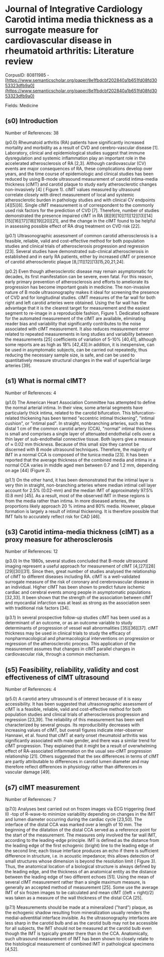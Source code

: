 # Journal of Integrative Cardiology Carotid intima media thickness as a surrogate measure for cardiovascular disease in rheumatoid arthritis: Literature review

CorpusID: 80811985 - [https://www.semanticscholar.org/paper/8e1fbdcbf202840a1b651fd08fd3053323dfb9a0](https://www.semanticscholar.org/paper/8e1fbdcbf202840a1b651fd08fd3053323dfb9a0)

Fields: Medicine

## (s0) Introduction
Number of References: 38

(p0.0) Rheumatoid arthritis (RA) patients have significantly increased mortality and morbidity as a result of CVD and cerebro-vascular disease [1]. Laboratory, clinical and epidemiological studies suggest that immune dysregulation and systemic inflammation play an important role in the accelerated atherosclerosis of RA [2,3]. Although cardiovascular (CV) events are major consequences of RA, these complications develop over years, and the time course of epidemiologic and clinical studies has been reduced by using B-mode ultrasound measurement of carotid intima-media thickness (cIMT) and carotid plaque to study early atherosclerotic changes non-invasively [4] ( Figure 1). cIMT values measured by ultrasound correlate closely with direct measurement of local and systemic atherosclerotic burden in pathology studies and with clinical CV endpoints [4][5][6]. Single cIMT measurement is of correspondent to the commonly used risk factors for the prediction of CVD [7]. Therefore, number of studies demonstrated the presence impaired cIMT in RA [8][9][10][11][12][13][14][15][16][17][18][19][20][21], and the change in the cIMT found to be helpful in assessing possible effect of RA drug treatment on CVD risk [22].

(p0.1) Ultrasonographic assessment of common carotid atherosclerosis is a feasible, reliable, valid and cost-effective method for both population studies and clinical trials of atherosclerosis progression and regression [23]. Several studies have demonstrated sub-clinical atherosclerosis in established and in early RA patients, either by increased cIMT or presence of carotid atherosclerotic plaque [8,[11][12][13]15,20,21,24].

(p0.2) Even though atherosclerotic disease may remain asymptomatic for decades, its first manifestation can be severe, even fatal. For this reason, early primary prevention of atherosclerosis and efforts to ameliorate its progression has become important goals in medicine. The non-invasive nature of B mode ultrasonography makes it ideal for screening the presence of CVD and for longitudinal studies. cIMT measures of the far wall for both right and left carotid arteries were obtained. Using the far wall has the advantage that it is the clearest target for measurement and the easiest segment to re-image in a reproducible fashion, Figure  1. Dedicated software for the automated measurement of the cIMT are available, eliminating reader bias and variability that significantly contributes to the noise associated with cIMT measurement. It also reduces measurement error related to repeated measurements in long studies and variability between the measurements [25] coefficients of variation of 5-10% [40,41], although some reports are as high as 18% [42,43].In addition, it is inexpensive, can be used in asymptomatic subjects, can be carried out repeatedly, thus reducing the necessary sample size, is safe, and can be used to quantitatively measure structural changes in the wall of superficial large arteries [39].
## (s1) What is normal cIMT?
Number of References: 4

(p1.0) The American Heart Association Committee has attempted to define the normal arterial intima. In their view, some arterial segments have particularly thick intima, related to the carotid bifurcation. This bifurcation-related thickening has been termed "eccentric intimal thickening", "intimal cushion", or "intimal pad". In straight, nonbranching arteries, such as the distal 1 cm of the common carotid artery (CCA), "normal" intimal thickness is small and comprises a single layer of attenuated endothelial cells over a thin layer of sub-endothelial connective tissue. Both layers give a measure of ≈ 0.02 mm thickness. Because of this small size they cannot be discerned with B mode ultrasound techniques. Therefore, the majority of IMT in a normal CCA is composed of the tunica media [23]. It has been reported that the average thickness of the combined media and intima in a normal CCA varies in middle aged men between 0.7 and 1.2 mm, depending on age [44] (Figure 2).

(p1.1) On the other hand, it has been demonstrated that the intimal layer is very thin in straight, non-branching arteries where median intimal cell layer account for 2.5% (0.02-mm) and the median IMT of approximately 97.5% (0.8 mm) [45]. As a result, most of the observed IMT in these regions is from the media rather than intima. In more diseased arteries, the proportions likely approach 20 % intima and 80% media. However, plaque formation is largely a result of intimal thickening. It is therefore possible that IMT fails to accurately reflect risk for CAD [46].
## (s3) Carotid intima-media thickness (cIMT) as a proxy measure for atherosclerosis
Number of References: 12

(p3.0) In the 1980s, several studies concluded that B-mode ultrasound imaging represent a useful approach for measurement of cIMT [4,[27][28][29][30][31]. Since then, great number of studies analysed the relationship of cIMT to different diseases including RA. cIMT is a well-validated surrogate measure of the risk of coronary and cerebrovascular disease in an individual. Higher cIMT has been shown to predict future ischemic cardiac and cerebral events among people in asymptomatic populations [32,33]. It been shown that the strength of the association between cIMT and myocardial infarction was at least as strong as the association seen with traditional risk factors [34].

(p3.1) In several prospective follow-up studies cIMT has been used as a determinant of an outcome, or as an outcome variable to study determinants of progression of vessel wall abnormalities [35][36][37]. cIMT thickness may be used in clinical trials to study the efficacy of nonpharmacological and pharmacological interventions on progression or regression of the atherosclerotic process. This application of the measurement assumes that changes in cIMT parallel changes in cardiovascular risk, through a common mechanism.
## (s5) Feasibility, reliability, validity and cost effectiveness of cIMT ultrasound
Number of References: 4

(p5.0) A carotid artery ultrasound is of interest because of it is easy accessibility. It has been suggested that ultrasonographic assessment of cIMT is a feasible, reliable, valid and cost-effective method for both population studies and clinical trials of atherosclerosis progression and regression [23,39]. The reliability of this measurement has been well characterized by several groups. Its reproducibility decreases with increasing values of cIMT, but overall figures indicate inter-observer Hannawi, et al. found that cIMT at early onset rheumatoid arthritis was significantly associated with male gender, and there was a similar trend for cIMT progression. They explained that it might be a result of overwhelming effect of RA-associated inflammation on the usual sex-cIMT progression relationship [21]. Others suggested that the sex differences in terms of cIMT are partly attributable to differences in carotid lumen diameter and may therefore reflect differences in physiology rather than differences in vascular damage [49].
## (s7) cIMT measurement
Number of References: 7

(p7.0) Analyses best carried out on frozen images via ECG triggering (lead II) -top of R-wave-to minimize variability depending on changes in the IMT and lumen diameter occurring during the cardiac cycle [23,50]. The interface of the distal CCA was marked over a length of 10 mm. The beginning of the dilatation of the distal CCA served as a reference point for the start of the measurement. The measures only involved the far wall IMT, according to the leading-edge principle. IMT is defined as the distance from the leading edge of the first echogenic (bright) line to the leading edge of the second line; each tissue interface produces an echo if there is sufficient difference in structure, i.e. in acoustic impedance; this allows detection of small structures whose dimension is beyond the resolution limit ( Figure 3). Thus, the anatomical location of a biological structure is always defined by the leading edge, and the thickness of an anatomical entity as the distance between the leading edge of two different echoes [51]. Using the mean of several cIMT measurement rather than a single maximum measure, is generally an accepted method of measurement [25]. Some use the average IMT of six frozen images to be calculated and mean cIMT ((left + right)/2) was taken as a measure of the wall thickness of the distal CCA [25].

(p7.1) Measurements should be made at a mineralized ("hard") plaque, as the echogenic shadow resulting from mineralization usually renders the medial-adventitial interface invisible. As the ultrasonography interfaces are less sharp in the carotid bulb and as the carotid bulb may not be accessible for all subjects, the IMT should not be measured at the carotid bulb even though the IMT is typically greater there than in the CCA. Anatomically, such ultrasound measurement of IMT has been shown to closely relate to the histological measurement of combined IMT in pathological specimens [4,52].
